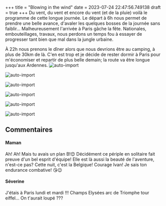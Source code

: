 +++
title = "Blowing in the wind"
date = 2023-07-24 22:47:56.749138
draft = true
+++
Du vent, du vent et encore du vent (et de la pluie) voilà le programme de cette longue journée. Le départ à 6h nous permet de prendre une belle avance, d'avaler les quelques bosses de la journée sans faiblir... Malheureusement l'arrivée à Paris gâche la fête. Nationales, embouteillages, travaux, nous perdons un temps fou à essayer de progresser tant bien que mal dans la jungle urbaine. 

À 22h nous prenons le dîner alors que nous devrions être au camping, à plus de 30km de là. C'en est trop et je décide de rester dormir à Paris pour m'économiser et repartir de plus belle demain; la route va être longue jusqu'aux Ardennes.
![auto-import](https://thumbsnap.com/i/QssruUF9.jpg)

![auto-import](https://thumbsnap.com/i/W6gSc43V.jpg)

![auto-import](https://thumbsnap.com/i/j3byoTK8.jpg)

![auto-import](https://thumbsnap.com/i/hb65sYRA.jpg)

![auto-import](https://thumbsnap.com/i/m46PxwMT.jpg)

![auto-import](https://thumbsnap.com/i/SxE5uvK8.jpg)
## Commentaires
#### Maman
Ah! Ah! Mais tu avais un plan B!😊 Décidément ce périple en solitaire fait preuve d'un bel esprit d'équipe! Elle est là aussi la beauté de l'aventure, n'est-ce pas? Cette nuit, c'est la Belgique! Courage Ivan! Je sais ton endurance combative! 😘😉
#### Séverine
J'étais à Paris lundi et mardi !!! Champs Elysées arc de Triomphe tour eiffel... On t'aurait loupé ???

